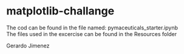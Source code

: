 # matplotlib-challange  
The cod can be found in the file named: pymaceuticals_starter.ipynb  
The files used in the excercise can be found in the Resources folder  

Gerardo Jimenez
